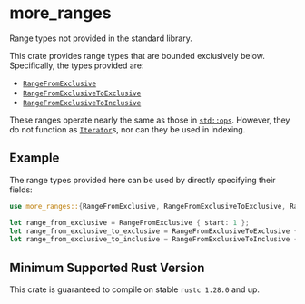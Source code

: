 # more_ranges

Range types not provided in the standard library.

This crate provides range types that are bounded exclusively below. Specifically, the types provided
are:

- [`RangeFromExclusive`](https://docs.rs/more_ranges/*/more_ranges/struct.RangeFromExclusive.html)
- [`RangeFromExclusiveToExclusive`](https://docs.rs/more_ranges/*/more_ranges/struct.RangeFromExclusiveToExclusive.html)
- [`RangeFromExclusiveToInclusive`](https://docs.rs/more_ranges/*/more_ranges/struct.RangeFromExclusiveToInclusive.html)

These ranges operate nearly the same as those in
[`std::ops`](https://doc.rust-lang.org/std/ops/index.html). However, they do not function as
[`Iterator`](https://doc.rust-lang.org/std/iter/trait.Iterator.html)s, nor can they be used in
indexing.

## Example
The range types provided here can be used by directly specifying their fields:

```rust
use more_ranges::{RangeFromExclusive, RangeFromExclusiveToExclusive, RangeFromExclusiveToInclusive};

let range_from_exclusive = RangeFromExclusive { start: 1 };
let range_from_exclusive_to_exclusive = RangeFromExclusiveToExclusive { start: 1, end: 4 };
let range_from_exclusive_to_inclusive = RangeFromExclusiveToInclusive { start: 1, end: 4 };
```

## Minimum Supported Rust Version
This crate is guaranteed to compile on stable `rustc 1.28.0` and up.
